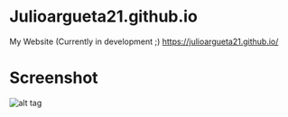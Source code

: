 # Julioargueta21.github.io

My Website (Currently in development ;)  https://julioargueta21.github.io/

# Screenshot 

![alt tag](https://i.imgur.com/lGz4FMZ.png)
